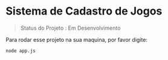 # Sistema de Cadastro de Jogos 

> Status do Projeto : Em Desenvolvimento

Para rodar esse projeto na sua maquina, por favor digite:

```
node app.js
```
